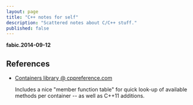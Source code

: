 ```yaml
---
layout: page
title: "C++ notes for self"
description: "Scattered notes about C/C++ stuff."
published: false
---
```



**fabic.2014-09-12**


## References

* [Containers library @ cppreference.com](http://en.cppreference.com/w/cpp/container)

  Includes a nice "member function table" for quick look-up of available methods
  per container -- as well as C++11 additions.
